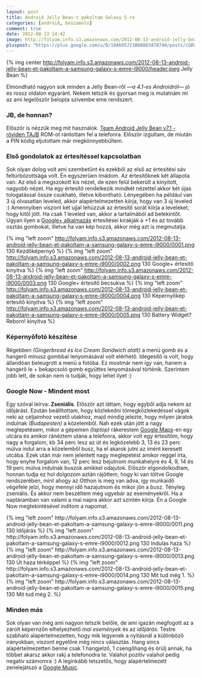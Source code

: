 ```yaml
---
layout: post
title: Android Jelly Bean-t pakoltam Galaxy S-re
categories: [android, beszamolo]
comment: true
date: 2012-08-13 14:42
image: http://folyam.info.s3.amazonaws.com/2012-08-13-android-jelly-bean-et-pakoltam-a-samsung-galaxy-s-emre-i9000/header.jpeg
pluspost: "https://plus.google.com/u/0/104695723888883478740/posts/cGRXa1oGLZx"
---
```


{% img center http://folyam.info.s3.amazonaws.com/2012-08-13-android-jelly-bean-et-pakoltam-a-samsung-galaxy-s-emre-i9000/header.jpeg Jelly Bean %}

Elmondható nagyon sok minden a Jelly Bean-ről _—a 4.1-es Androidról—_ jó és rossz oldalon
egyaránt. Nekem tetszik és gyorsan meg is mutatnám mi az ami legelőször belopta szívembe
eme rendszert.

### JB, de honnan?

Először is nézzük meg mit használok.
[Team Android Jelly Bean v7.1 - röviden TAJB](http://teamjellybean.noez.in/samsung-galaxy-s/changelog/)
ROM-ot rántottam fel a telefonra. Először izgultam, de miután a PIN kódig eljutottam már
megkönnyebbültem.

### Első gondolatok az értesítéssel kapcsolatban

Sok olyan dolog volt ami szembetűnt és ezekből az első az értesítési sáv feltúrbózottsága
volt. Én egyszerűen imádom. Az értesítőknek két állapota van. Az első a megszokott kis
nézet, de ezen felül bekerült a kinyitott, nagyobb nézet. Ha egy értesítő rendelkezik
mindkét nézettel akkor két újas tologatással össze csukható, illetve kibontható.
Lényegében ha például van 3 új olvasatlan leveled, akkor alapértelmezetten kiírja, hogy
van 3 új leveled :) Amennyiben viszont két ujjal lehúzzuk az értesítő sorát kiírja a
leveleket, hogy kitől jött. Ha csak 1 leveled van, akkor a tartalmából ad betekintőt.
Ugyan ilyen a
[Google+ alkalmazás](https://play.google.com/store/apps/details?id=com.google.android.apps.plus)
értesítései kirakják a +1 és az tovább osztás gombokat, illetve ha van kép hozzá, akkor
még azt is megmutatja.

{% img "left zoom" http://folyam.info.s3.amazonaws.com/2012-08-13-android-jelly-bean-et-pakoltam-a-samsung-galaxy-s-emre-i9000/0001.png 130 Kezdőképernyő %}
{% img "left zoom" http://folyam.info.s3.amazonaws.com/2012-08-13-android-jelly-bean-et-pakoltam-a-samsung-galaxy-s-emre-i9000/0002.png 130 Google+ értesítő kinyitva %}
{% img "left zoom" http://folyam.info.s3.amazonaws.com/2012-08-13-android-jelly-bean-et-pakoltam-a-samsung-galaxy-s-emre-i9000/0003.png 130 Google+ értesítő becsukva %}
{% img "left zoom" http://folyam.info.s3.amazonaws.com/2012-08-13-android-jelly-bean-et-pakoltam-a-samsung-galaxy-s-emre-i9000/0004.png 130 Képernyőkép értesítő kinyitva %}
{% img "left zoom" http://folyam.info.s3.amazonaws.com/2012-08-13-android-jelly-bean-et-pakoltam-a-samsung-galaxy-s-emre-i9000/0005.png 130 Battery Widget? Reborn! kinyitva %}

### Képernyőfotó készítése

Régebben _(Gingerbread és Ice Cream Sandwich alatt)_ a menü gomb és a hangerő mínusz
gombbal lenyomásával volt elérhető. Idegesítő is volt, hogy állandóan beleugrott a menü a
fotóba. Ez mostmár nem így van, hanem a hangerő le + bekapcsoló gomb együttes lenyomásával
történik. Szerintem jobb lett, de sokan nem is tudják, hogy lehet ilyet :)

### Google Now - Mindent most

Egy szóval leírva: **Zseniális**. Először azt láttam, hogy egyből adja nekem az időjárást.
 Ezután beállítottam, hogy közlekedni tömegközlekedéssel vágok neki az céljaimhoz vezető
 utakhoz, majd mindig jelezte, hogy milyen járatok indulnak _(Budapesten)_ a közelemből.
 Nah ezek után jött a nagy meglepetésem, mikor a gépemen _(laptop)_ rákerestem
 [Google Maps](https://maps.google.com/)-en egy utcára és amikor ránéztem utána a
 telefonra, akkor volt egy értesítőm, hogy nagy a forgalom, kb 34 perc lesz az út és
 legközelebb 3, 13 és 23 perc múlva indul arra a közelemből busz, ha el akarok jutni az
 imént keresett utcába. Ezek után már nem jelentett nagy meglepetést amikor reggel írta,
 hogy enyhe forgalom van, 12 perc lesz bejutnom munkahelyre és 4, 9, 14 és 19 perc múlva
 indulnak buszok amikkel odajutok. Először elgondolkodtam, honnan tudja ez hol dolgozom
 aztán rájöttem, hogy ki van töltve Google rendszerében, mint ahogy az Otthon is meg van
 adva, így munkaidő végefele jelzi, hogy mennyi idő hazajutnom és mikor jön a busz.
 Tényleg zseniális. És akkor nem beszéltem még ugyebár az eseményekről. Ha a naptáramban
 van valami a mai napra akkor azt szintén kiírja. Én a Google Now megtekintésével indítom
 a napomat.

<section role='floated-image-list'>
  <div class="img">
{% img "left zoom" http://folyam.info.s3.amazonaws.com/2012-08-13-android-jelly-bean-et-pakoltam-a-samsung-galaxy-s-emre-i9000/0011.png 130 Időjárás %}
{% img "left zoom" http://folyam.info.s3.amazonaws.com/2012-08-13-android-jelly-bean-et-pakoltam-a-samsung-galaxy-s-emre-i9000/0012.png 130 Indulás haza %}
{% img "left zoom" http://folyam.info.s3.amazonaws.com/2012-08-13-android-jelly-bean-et-pakoltam-a-samsung-galaxy-s-emre-i9000/0013.png 130 Út haza térképpel %}
{% img "left zoom" http://folyam.info.s3.amazonaws.com/2012-08-13-android-jelly-bean-et-pakoltam-a-samsung-galaxy-s-emre-i9000/0014.png 130 Mit tud még 1. %}
{% img "left zoom" http://folyam.info.s3.amazonaws.com/2012-08-13-android-jelly-bean-et-pakoltam-a-samsung-galaxy-s-emre-i9000/0015.png 130 Mit tud még 2. %}

### Minden más

Sok olyan van még ami nagyon tetszik belőle, de ami igazán megfogott az a zárolt képernzőn
elhelyezhető _mai események_ és az _időjárás_. Testre szabható alapértelmezetten, hogy mik
legyenek a nyitásnál a különböző irányokban, viszont egyelőre még nincs választás. Hang
sincs alapértelmezetten benne csak 1 hangjelző, 1 csengőhang és örülj annak, ha többet
akarsz akkor rakj a telefonodra te. Valahol pozitív valahol pedig negatív számomra :) A
leginkább tetszetős, hogy alapértelmezett zenelejátszó a
[Google Music](https://play.google.com/store/apps/details?id=com.google.android.music).